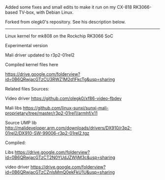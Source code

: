 Added some fixes and small edits to make it run on my CX-818 RK3066-based TV-box, with Debian Linux.

Forked from olegk0's repository. See his description below.

----------------------------------
Linux kernel for mk808 on the Rockchip RK3066 SoC

Experimental version

Mali driver updated to r3p2-01rel2


Compiled kernel files here

https://drive.google.com/folderview?id=0B6QRwjacGTzCU3RWZ1M2d1FkcTg&usp=sharing


Related files
Sources:

Video driver https://github.com/olegk0/xf86-video-fbdev

Mali libs https://github.com/linux-sunxi/sunxi-mali-proprietary/tree/master/r3p2-01rel1/armhf/x11

Source UMP lib http://malideveloper.arm.com/downloads/drivers/DX910/r3p2-01rel2/DX910-SW-99006-r3p2-01rel2.tgz


Compiled:

Libs https://drive.google.com/folderview?id=0B6QRwjacGTzCT2N0YUdJZWljM3c&usp=sharing

video driver https://drive.google.com/folderview?id=0B6QRwjacGTzCZnlsMmQ0ekFkU1U&usp=sharing
